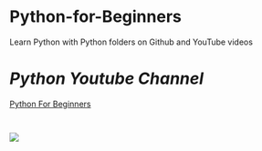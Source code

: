 # **Python-for-Beginners**
Learn Python with Python folders on Github and YouTube videos
# *Python Youtube Channel* 
[Python For Beginners](https://m.youtube.com/channel/UC0Wfr3r5Mf8_uWf17gC4M3w)

```
                               
```
![](https://content.instructables.com/ORIG/F2P/ICXA/GFRWS6JP/F2PICXAGFRWS6JP.png?auto=webp)
